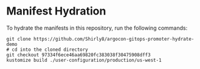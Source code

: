 # Manifest Hydration

To hydrate the manifests in this repository, run the following commands:

```shell
git clone https://github.com/Shirly8/argocon-gitops-promoter-hydrate-demo
# cd into the cloned directory
git checkout 97334f6ece46aa69820fc383038f30475908dff3
kustomize build ./user-configuration/production/us-west-1
```
